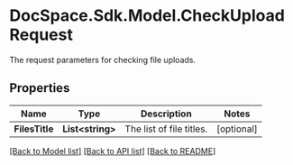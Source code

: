# DocSpace.Sdk.Model.CheckUploadRequest
The request parameters for checking file uploads.

## Properties

Name | Type | Description | Notes
------------ | ------------- | ------------- | -------------
**FilesTitle** | **List&lt;string&gt;** | The list of file titles. | [optional] 

[[Back to Model list]](../README.md#documentation-for-models) [[Back to API list]](../README.md#documentation-for-api-endpoints) [[Back to README]](../README.md)

